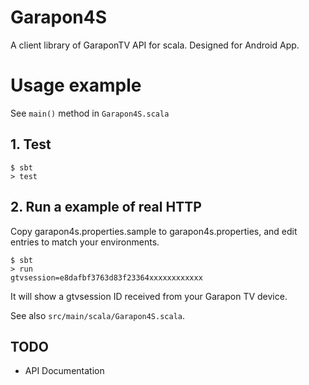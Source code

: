 # Garapon4S
A client library of GaraponTV API for scala.
Designed for Android App.

# Usage example
See `main()` method in `Garapon4S.scala`

## 1. Test
```
$ sbt
> test
```

## 2. Run a example of real HTTP
Copy garapon4s.properties.sample to garapon4s.properties, and edit entries to match your environments.

```
$ sbt
> run
gtvsession=e8dafbf3763d83f23364xxxxxxxxxxxx
```

It will show a gtvsession ID received from your Garapon TV device.

See also `src/main/scala/Garapon4S.scala`.

## TODO
- API Documentation

